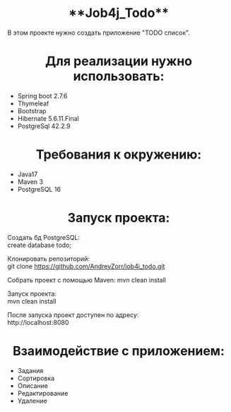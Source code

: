 <h1 align="center">**Job4j_Todo**</h1>

В этом проекте нужно создать приложение "TODO список".

<h1 align="center">Для реализации нужно использовать:</h1>

* Spring boot 2.7.6
* Thymeleaf
* Bootstrap
* Hibernate 5.6.11.Final
* PostgreSql 42.2.9

<h1 align="center">Требования к окружению: </h1>

* Java17
* Maven 3
* PostgreSQL 16

<h1 align="center">Запуск проекта:</h1>

Создать бд PostgreSQL:  
create database todo;

Клонировать репозиторий:  
git clone https://github.com/AndreyZorr/job4j_todo.git

Собрать проект с помощью Maven:
mvn clean install

Запуск проекта:  
mvn clean install

После запуска проект доступен по адресу:  
http://localhost:8080

<h1 align="center">Взаимодействие с приложением:</h1>

* Задания
* Сортировка
* Описание
* Редактирование
* Удаление